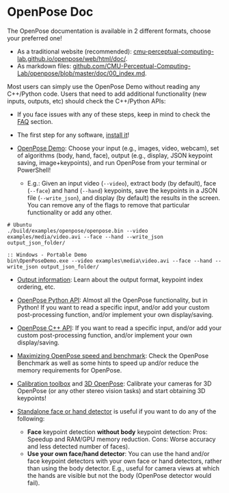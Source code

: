 OpenPose Doc
==========================

The OpenPose documentation is available in 2 different formats, choose your preferred one!
- As a traditional website (recommended): [cmu-perceptual-computing-lab.github.io/openpose/web/html/doc/](https://cmu-perceptual-computing-lab.github.io/openpose/web/html/doc/).
- As markdown files: [github.com/CMU-Perceptual-Computing-Lab/openpose/blob/master/doc/00_index.md](https://github.com/CMU-Perceptual-Computing-Lab/openpose/blob/master/doc/00_index.md).

Most users can simply use the OpenPose Demo without reading any C++/Python code. Users that need to add additional functionality (new inputs, outputs, etc) should check the C++/Python APIs:

- If you face issues with any of these steps, keep in mind to check the [FAQ](installation/05_faq.md) section.

- The first step for any software, [install it](installation/0_index.md)!

- [OpenPose Demo](01_demo.md): Choose your input (e.g., images, video, webcam), set of algorithms (body, hand, face), output (e.g., display, JSON keypoint saving, image+keypoints), and run OpenPose from your terminal or PowerShell!
    - E.g.: Given an input video (`--video`), extract body (by default), face (`--face`) and hand (`--hand`) keypoints, save the keypoints in a JSON file (`--write_json`), and display (by default) the results in the screen. You can remove any of the flags to remove that particular functionality or add any other.
```
# Ubuntu
./build/examples/openpose/openpose.bin --video examples/media/video.avi --face --hand --write_json output_json_folder/

:: Windows - Portable Demo
bin\OpenPoseDemo.exe --video examples\media\video.avi --face --hand --write_json output_json_folder/
```

- [Output information](02_output.md): Learn about the output format, keypoint index ordering, etc.

- [OpenPose Python API](03_python_api.md): Almost all the OpenPose functionality, but in Python! If you want to read a specific input, and/or add your custom post-processing function, and/or implement your own display/saving.

- [OpenPose C++ API](04_cpp_api.md): If you want to read a specific input, and/or add your custom post-processing function, and/or implement your own display/saving.

- [Maximizing OpenPose speed and benchmark](06_maximizing_openpose_speed.md): Check the OpenPose Benchmark as well as some hints to speed up and/or reduce the memory requirements for OpenPose.

- [Calibration toolbox](advanced/calibration_module.md) and [3D OpenPose](advanced/3d_reconstruction_module.md): Calibrate your cameras for 3D OpenPose (or any other stereo vision tasks) and start obtaining 3D keypoints!

- [Standalone face or hand detector](advanced/standalone_face_or_hand_keypoint_detector.md) is useful if you want to do any of the following:
    - **Face** keypoint detection **without body** keypoint detection: Pros: Speedup and RAM/GPU memory reduction. Cons: Worse accuracy and less detected number of faces).
    - **Use your own face/hand detector**: You can use the hand and/or face keypoint detectors with your own face or hand detectors, rather than using the body detector. E.g., useful for camera views at which the hands are visible but not the body (OpenPose detector would fail).
